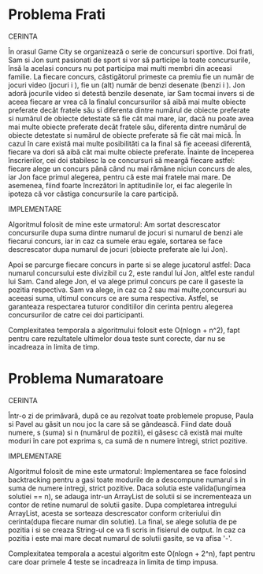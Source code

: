 Problema Frati
==============

CERINTA

În orasul Game City se organizează o serie de concursuri sportive. Doi frati,
Sam si Jon sunt pasionati de sport si vor să participe la toate concursurile, însă la
acelasi concurs nu pot participa mai multi membri din aceeasi familie.
La fiecare concurs, câstigătorul primeste ca premiu fie un număr de jocuri video
(jocuri i ), fie un (alt) număr de benzi desenate (benzi i ).
Jon adoră jocurile video si detestă benzile desenate, iar Sam tocmai invers si de
aceea fiecare ar vrea că la finalul concursurilor să aibă mai multe obiecte preferate
decât fratele său si diferenta dintre numărul de obiecte preferate si numărul de
obiecte detestate să fie cât mai mare, iar, dacă nu poate avea mai multe obiecte
preferate decât fratele său, diferenta dintre numărul de obiecte detestate si numărul
de obiecte preferate să fie cât mai mică.
În cazul în care există mai multe posibilităti ca la final să fie aceeasi diferentă,
fiecare va dori să aibă cât mai multe obiecte preferate.
Înainte de începerea înscrierilor, cei doi stabilesc la ce concursuri să meargă
fiecare astfel: fiecare alege un concurs până când nu mai rămâne niciun concurs de
ales, iar Jon face primul alegerea, pentru că este mai fratele mai mare. De asemenea,
fiind foarte încrezători în aptitudinile lor, ei fac alegerile în ipoteza că vor câstiga concursurile la care participă.


IMPLEMENTARE

Algoritmul folosit de mine este urmatorul: 
	Am sortat descrescator concursurile dupa suma dintre numarul de jocuri si numarul de benzi ale fiecarui concurs, iar in caz ca sumele erau egale, sortarea se face descrescator dupa numarul de jocuri (obiecte preferate ale lui Jon).

Apoi se parcurge fiecare concurs in parte si se alege jucatorul astfel:
	Daca numarul concursului este divizibil cu 2, este randul lui Jon, altfel este randul lui Sam. Cand alege Jon, el va alege primul concurs pe care il gaseste la pozitia respectiva. Sam va alege, in caz ca 2 sau mai multe,concursuri au aceeasi suma, ultimul concurs ce are suma respectiva. Astfel, se garanteaza respectarea tuturor conditiilor din cerinta pentru alegerea concursurilor de catre cei doi participanti.

Complexitatea temporala a algoritmului folosit este O(nlogn + n^2), fapt pentru care rezultatele ultimelor doua teste sunt corecte, dar nu se incadreaza in limita de timp.


Problema Numaratoare
====================

CERINTA

Într-o zi de primăvară, după ce au rezolvat toate problemele propuse, Paula si
Pavel au găsit un nou joc la care să se gândească. Fiind date două numere, s (suma)
si n (numărul de pozitii), ei găsesc că există mai multe moduri în care pot exprima s, ca sumă de n numere întregi, strict pozitive.


IMPLEMENTARE

Algoritmul folosit de mine este urmatorul:
	Implementarea se face folosind backtracking pentru a gasi toate modurile de a descompune numarul s in suma de numere intregi, strict pozitive. Daca solutia este valida(lungimea solutiei == n), se adauga intr-un ArrayList de solutii si se incrementeaza un contor de retine numarul de solutii gasite.
	Dupa completarea intregului ArrayList, acesta se sorteaza descrescator conform criteriului din cerinta(dupa fiecare numar din solutie). La final, se alege solutia de pe pozitia i si se creaza String-ul ce va fi scris in fisierul de output. In caz ca pozitia i este mai mare decat numarul de solutii gasite, se va afisa '-'.

Complexitatea temporala a acestui algoritm este O(nlogn + 2^n), fapt pentru care doar primele 4 teste se incadreaza in limita de timp impusa.
